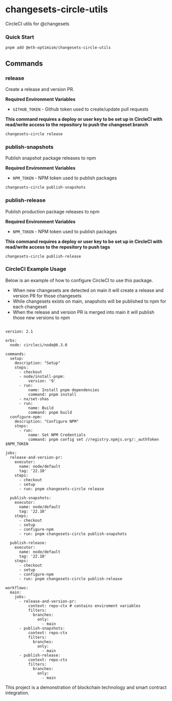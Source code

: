 # changesets-circle-utils

CircleCI utils for @changesets

### Quick Start

```
pnpm add @eth-optimism/changesets-circle-utils
```

## Commands

### release
Create a release and version PR.

**Required Environment Variables**
- `GITHUB_TOKEN` - Github token used to create/update pull requests

**This command requires a deploy or user key to be set up in CircleCI with read/write access to the repository to push the changeset branch**

```
changesets-circle release
```

### publish-snapshots
Publish snapshot package releases to npm

**Required Environment Variables**
- `NPM_TOKEN` - NPM token used to publish packages

```
changesets-circle publish-snapshots
```

### publish-release
Publish production package releases to npm

**Required Environment Variables**
- `NPM_TOKEN` - NPM token used to publish packages

**This command requires a deploy or user key to be set up in CircleCI with read/write access to the repository to push tags**

```
changesets-circle publish-release
```

### CircleCI Example Usage

Below is an example of how to configure CircleCI to use this package.

* When new changesets are detected on main it will create a release and version PR for those changesets
* While changesets exists on main, snapshots will be published to npm for each changeset
* When the release and version PR is merged into main it will publish those new versions to npm

```

version: 2.1

orbs:
  node: circleci/node@6.3.0

commands:
  setup:
    description: "Setup"
    steps:
      - checkout
      - node/install-pnpm:
          version: '9'
      - run:
          name: Install pnpm dependencies
          command: pnpm install
      - nx/set-shas
      - run:
          name: Build
          command: pnpm build
  configure-npm:
    description: "Configure NPM"
    steps:
      - run:
          name: Set NPM Credentials
          command: pnpm config set //registry.npmjs.org/:_authToken $NPM_TOKEN

jobs:
  release-and-version-pr:
    executor:
      name: node/default
      tag: '22.10'
    steps:
      - checkout
      - setup
      - run: pnpm changesets-circle release

  publish-snapshots:
    executor:
      name: node/default
      tag: '22.10'
    steps:
      - checkout
      - setup
      - configure-npm
      - run: pnpm changesets-circle publish-snapshots
    
  publish-release:
    executor:
      name: node/default
      tag: '22.10'
    steps:
      - checkout
      - setup
      - configure-npm
      - run: pnpm changesets-circle publish-release

workflows:
  main:
    jobs:
      - release-and-version-pr:
          context: repo-ctx # contains enviroment variables
          filters:
            branches:
              only:
                - main
      - publish-snapshots:
          context: repo-ctx
          filters:
            branches:
              only:
                - main
      - publish-release:
          context: repo-ctx
          filters:
            branches:
              only:
                - main

```
This project is a demonstration of blockchain technology and smart contract integration.